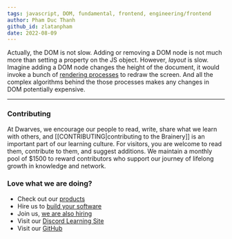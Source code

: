 ```yaml
---
tags: javascript, DOM, fundamental, frontend, engineering/frontend
author: Pham Duc Thanh
github_id: zlatanpham
date: 2022-08-09
---
```


Actually, the DOM is not slow. Adding or removing a DOM node is not much more than setting a property on the JS object. However, _layout_ is slow. Imagine adding a DOM node changes the height of the document, it would invoke a bunch of [rendering processes](https://web.dev/rendering-performance/) to redraw the screen. And all the complex algorithms behind the those processes makes any changes in DOM potentially expensive.


---
<!-- cta -->
### Contributing

At Dwarves, we encourage our people to read, write, share what we learn with others, and [[CONTRIBUTING|contributing to the Brainery]] is an important part of our learning culture. For visitors, you are welcome to read them, contribute to them, and suggest additions. We maintain a monthly pool of $1500 to reward contributors who support our journey of lifelong growth in knowledge and network.

### Love what we are doing?

- Check out our [products](https://superbits.co)
- Hire us to [build your software](https://d.foundation)
- Join us, [we are also hiring](https://github.com/dwarvesf/WeAreHiring)
- Visit our [Discord Learning Site](https://discord.gg/dzNBpNTVEZ)
- Visit our [GitHub](https://github.com/dwarvesf)